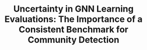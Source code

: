---
title: "Uncertainty in GNN Learning Evaluations: The Importance of a Consistent Benchmark for Community Detection"
collection: publications
permalink: /publication/ugle_1
excerpt: 'Graph Neural Networks (GNNs) have improved unsupervised community detection of clustered nodes due to their ability to encode the dual dimensionality of the connectivity and feature information spaces of graphs. Identifying the latent communities has many practical applications from social networks to genomics. Current benchmarks of real world performance are confusing due to the variety of decisions influencing the evaluation of GNNs at this task. To address this, we propose a framework to establish a common evaluation protocol. We motivate and justify it by demonstrating the differences with and without the protocol. The W Randomness Coefficient is a metric proposed for assessing the consistency of algorithm rankings to quantify the reliability of results under the presence of randomness. We find that by ensuring the same evaluation criteria is followed, there may be significant differences from the reported performance of methods at this task, but a more complete evaluation and comparison of methods is possible.'
venue: 'Accepted by Twelfth International Conference on Complex Networks & Their Applications'
paperurl: 'https://arxiv.org/abs/2305.06026'
---